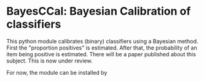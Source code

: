 # BayesCCal: Bayesian Calibration of classifiers

This python module calibrates (binary) classifiers using a Bayesian method. First the "proportion positives" is estimated. After that, the probability of an item being positive is estimated. There will be a paper published about this subject. This is now under review.

For now, the module can be installed by
